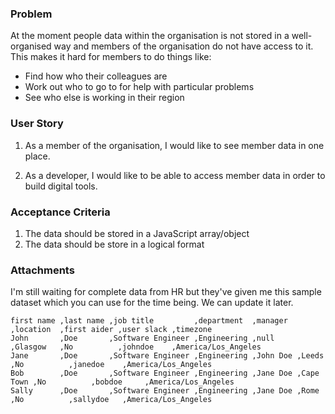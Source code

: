 ### Problem

At the moment people data within the organisation is not stored in a well-organised way and members of the organisation do not have access to it. This makes it hard for members to do things like:

- Find how who their colleagues are
- Work out who to go to for help with particular problems
- See who else is working in their region

### User Story

1. As a member of the organisation, I would like to see member data in one place.

2. As a developer, I would like to be able to access member data in order to build digital tools.

### Acceptance Criteria

1. The data should be stored in a JavaScript array/object
2. The data should be store in a logical format

### Attachments

I'm still waiting for complete data from HR but they've given me this sample dataset which you can use for the time being. We can update it later.

```csv
first name ,last name ,job title         ,department  ,manager  ,location  ,first aider ,user slack ,timezone
John       ,Doe       ,Software Engineer ,Engineering ,null     ,Glasgow   ,No          ,johndoe    ,America/Los_Angeles
Jane       ,Doe       ,Software Engineer ,Engineering ,John Doe ,Leeds     ,No          ,janedoe    ,America/Los_Angeles
Bob        ,Doe       ,Software Engineer ,Engineering ,Jane Doe ,Cape Town ,No          ,bobdoe     ,America/Los_Angeles
Sally      ,Doe       ,Software Engineer ,Engineering ,Jane Doe ,Rome      ,No          ,sallydoe   ,America/Los_Angeles
```
